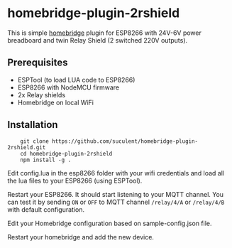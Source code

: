 # homebridge-plugin-2rshield

This is simple [homebridge](https://github.com/nfarina/homebridge) plugin for ESP8266 with 24V-6V power breadboard and twin Relay Shield (2 switched 220V outputs).

## Prerequisites

* ESPTool (to load LUA code to ESP8266)
* ESP8266 with NodeMCU firmware
* 2x Relay shields
* Homebridge on local WiFi

## Installation

```
    git clone https://github.com/suculent/homebridge-plugin-2rshield.git
    cd homebridge-plugin-2rshield
    npm install -g .
```

Edit config.lua in the esp8266 folder with your wifi credentials and load all the lua files to your ESP8266 (using ESPTool).

Restart your ESP8266. It should start listening to your MQTT channel. You can test it by sending `ON` or `OFF` to MQTT channel `/relay/4/A` or `/relay/4/B` with default configuration.

Edit your Homebridge configuration based on sample-config.json file.

Restart your homebridge and add the new device.
